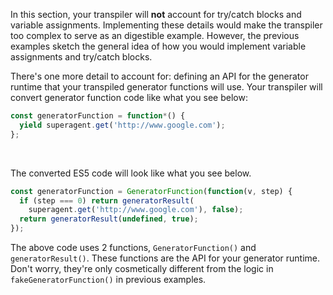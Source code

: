 In this section, your transpiler will **not** account for try/catch blocks
and variable assignments. Implementing these details would make the transpiler
too complex to serve as an digestible example. However, the previous examples
sketch the general idea of how you would implement variable assignments and
try/catch blocks.

There's one more detail to account for: defining an API for the generator
runtime that your transpiled generator functions will use. Your transpiler
will convert generator function code like what you see below:

```javascript
const generatorFunction = function*() {
  yield superagent.get('http://www.google.com');
};
```

<br>

The converted ES5 code will look like what you see below.

```javascript
const generatorFunction = GeneratorFunction(function(v, step) {
  if (step === 0) return generatorResult(
    superagent.get('http://www.google.com'), false);
  return generatorResult(undefined, true);
});
```

The above code uses 2 functions, `GeneratorFunction()` and `generatorResult()`.
These functions are the API for your generator runtime. Don't worry, they're
only cosmetically different from the logic in `fakeGeneratorFunction()` in
previous examples.
